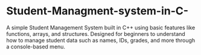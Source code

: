 # Student-Managment-system-in-C-
A simple Student Management System built in C++ using basic features like functions, arrays, and structures. Designed for beginners to understand how to manage student data such as names, IDs, grades, and more through a console-based menu.
